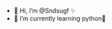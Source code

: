 - 👋 Hi, I’m @Sndsugf ✨
- 🌱 I’m currently learning python🐍

<!---
Sndsugf/Sndsugf is a ✨ special ✨ repository because its `README.md` (this file) appears on your GitHub profile.
You can click the Preview link to take a look at your changes.
--->
